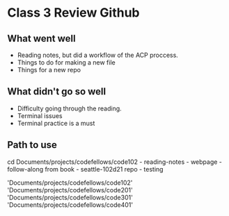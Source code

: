 # Class 3 Review Github

## What went well

- Reading notes, but did a workflow of the ACP proccess.
- Things to do for making a new file
- Things for a new repo

## What didn't go so well

- Difficulty going through the reading.
- Terminal issues
- Terminal practice is a must

## Path to use

cd Documents/projects/codefellows/code102
                                - reading-notes
                                - webpage
                                - follow-along from book
                                - seattle-102d21 repo
                                - testing

'Documents/projects/codefellows/code102'
'Documents/projects/codefellows/code201'
'Documents/projects/codefellows/code301'
'Documents/projects/codefellows/code401'
